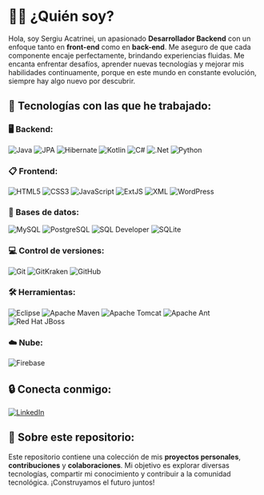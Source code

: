 # 👋🏻 ¿Quién soy?

Hola, soy Sergiu Acatrinei, un apasionado **Desarrollador Backend** con un enfoque tanto en **front-end** como en **back-end**. Me aseguro de que cada componente encaje perfectamente, brindando experiencias fluidas. Me encanta enfrentar desafíos, aprender nuevas tecnologías y mejorar mis habilidades continuamente, porque en este mundo en constante evolución, siempre hay algo nuevo por descubrir.

## 🔧 Tecnologías con las que he trabajado:

### 🖥️ Backend:
![Java](https://img.shields.io/badge/java-%23ED8B00.svg?style=for-the-badge&logo=openjdk&logoColor=white) ![JPA](https://img.shields.io/badge/JPA-%23B7C2FF.svg?style=for-the-badge&logo=java&logoColor=white) ![Hibernate](https://img.shields.io/badge/Hibernate-%23A7B9B7.svg?style=for-the-badge&logo=hibernate&logoColor=white) ![Kotlin](https://img.shields.io/badge/Kotlin-%230095D5.svg?style=for-the-badge&logo=kotlin&logoColor=white) ![C#](https://img.shields.io/badge/C%23-%23239120.svg?style=for-the-badge&logo=csharp&logoColor=white) ![.Net](https://img.shields.io/badge/.NET-5C2D91?style=for-the-badge&logo=.net&logoColor=white) ![Python](https://img.shields.io/badge/python-3670A0?style=for-the-badge&logo=python&logoColor=ffdd54)

### 📋 Frontend:
![HTML5](https://img.shields.io/badge/HTML5-%23E34F26.svg?style=for-the-badge&logo=html5&logoColor=white) ![CSS3](https://img.shields.io/badge/CSS3-%231572B6.svg?style=for-the-badge&logo=css3&logoColor=white) ![JavaScript](https://img.shields.io/badge/JavaScript-%23323330.svg?style=for-the-badge&logo=javascript&logoColor=%23F7DF1E) ![ExtJS](https://img.shields.io/badge/ExtJS-%23DD1C30.svg?style=for-the-badge&logo=extjs&logoColor=white) ![XML](https://img.shields.io/badge/XML-%231E4E69.svg?style=for-the-badge&logo=xml&logoColor=white) ![WordPress](https://img.shields.io/badge/WordPress-%23117AC9.svg?style=for-the-badge&logo=WordPress&logoColor=white)

### 📁 Bases de datos:
![MySQL](https://img.shields.io/badge/MySQL-%234479A1.svg?style=for-the-badge&logo=mysql&logoColor=white) ![PostgreSQL](https://img.shields.io/badge/PostgreSQL-%23316192.svg?style=for-the-badge&logo=postgresql&logoColor=white) ![SQL Developer](https://img.shields.io/badge/SQL_Developer-%2300B5E2.svg?style=for-the-badge&logo=oracle&logoColor=white) ![SQLite](https://img.shields.io/badge/sqlite-%2307405e.svg?style=for-the-badge&logo=sqlite&logoColor=white)

### 💻 Control de versiones:
![Git](https://img.shields.io/badge/Git-%23F05032.svg?style=for-the-badge&logo=git&logoColor=white) ![GitKraken](https://img.shields.io/badge/GitKraken-%2332D0B9.svg?style=for-the-badge&logo=gitkraken&logoColor=white) ![GitHub](https://img.shields.io/badge/github-%23121011.svg?style=for-the-badge&logo=github&logoColor=white)

### 🛠️ Herramientas:
![Eclipse](https://img.shields.io/badge/Eclipse-FE7A16.svg?style=for-the-badge&logo=Eclipse&logoColor=white) ![Apache Maven](https://img.shields.io/badge/Apache%20Maven-C71A36?style=for-the-badge&logo=Apache%20Maven&logoColor=white) ![Apache Tomcat](https://img.shields.io/badge/apache%20tomcat-%23F8DC75.svg?style=for-the-badge&logo=apache-tomcat&logoColor=black) ![Apache Ant](https://img.shields.io/badge/Apache%20Ant-A81C7D?style=for-the-badge&logo=Apache%20Ant&logoColor=white) ![Red Hat JBoss](https://img.shields.io/badge/Red%20Hat%20JBoss-EE0000?style=for-the-badge&logo=redhat&logoColor=white)

### ☁️ Nube:
![Firebase](https://img.shields.io/badge/firebase-a08021?style=for-the-badge&logo=firebase&logoColor=ffcd34)

## 🔒 Conecta conmigo:
[![LinkedIn](https://img.shields.io/badge/LinkedIn-%230077B5.svg?style=for-the-badge&logo=linkedin&logoColor=white)](https://www.linkedin.com/in/sergiuacatrinei/)

## 📖 Sobre este repositorio:
Este repositorio contiene una colección de mis **proyectos personales**, **contribuciones** y **colaboraciones**. Mi objetivo es explorar diversas tecnologías, compartir mi conocimiento y contribuir a la comunidad tecnológica. ¡Construyamos el futuro juntos!

